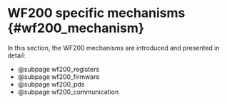 WF200 specific mechanisms	{#wf200_mechanism}  
============

In this section, the WF200 mechanisms are introduced and presented in detail:
* @subpage wf200_registers
* @subpage wf200_firmware
* @subpage wf200_pds
* @subpage wf200_communication

